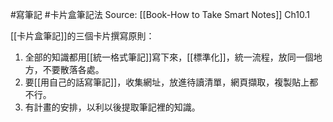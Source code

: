 
#寫筆記 #卡片盒筆記法 
Source: [[Book-How to Take Smart Notes]] Ch10.1

[[卡片盒筆記]]的三個卡片撰寫原則： 

1. 全部的知識都用[[統一格式筆記]]寫下來，[[標準化]]，統一流程，放同一個地方，不要散落各處。
2. 要[[用自己的話寫筆記]]，收集網址，放進待讀清單，網頁擷取，複製貼上都不行。
3. 有計畫的安排，以利以後提取筆記裡的知識。


